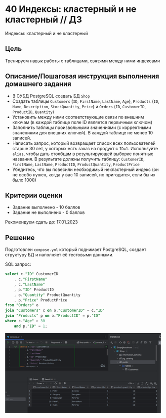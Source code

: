 # 40 Индексы: кластерный и не кластерный  // ДЗ

Индексы: кластерный и не кластерный

## Цель
Тренируем навык работы с таблицами, связями между ними индексами

## Описание/Пошаговая инструкция выполнения домашнего задания
* В СУБД PostgreSQL создать БД `Shop`
* Создать таблицы `Customers` (`ID`, `FirstName`, `LastName`, `Age`), `Products` (`ID`, `Name`, `Description`, `StockQuantity`, `Price`) и `Orders` (`ID`, `CustomerID`, `ProductID`, `Quantity`)
* Установить между ними соответствующие связи по внешним ключам (в каждой таблице поле ID является первичным ключом)
* Заполнить таблицы произвольными значениями (с корректными значениями для внешних ключей). В каждой таблице не менее 10 записей.
* Написать запрос, который возвращает список всех пользователей старше 30 лет, у которых есть заказ на продукт с `ID=1`. Используйте `alias`, чтобы дать столбцам в результирующей выборке понятные названия. В результате должны получить таблицу: `CustomerID`, `FirstName`, `LastName`, `ProductID`, `ProductQuantity`, `ProductPrice`
* Убедитесь, что вы повесили необходимый некластерный индекс (он не особо нужен, когда у вас 10 записей, но пригодится, если бы их было 1000)

## Критерии оценки
* Задание выполнено - 10 баллов
* Задание не выполнено - 0 баллов

Рекомендуем сдать до: 17.01.2023

## Решение
Подготовлен `compose.yml` который поднимает PostgreSQL, создает структуру БД и наполняет её тестовыми данными.

SQL запрос:
```sql
select c."ID" CustomerID
    , c."FirstName"
    , c."LastName"
    , p."ID" ProductID
    , o."Quantity" ProductQuantity
    , p."Price" ProductPrice
from "Orders" o
join "Customers" c on o."CustomerID" = c."ID"
join "Products" p on o."ProductID" = p."ID"
where c."Age" > 30
    and p."ID" = 1;
```

![Result](1.png)
